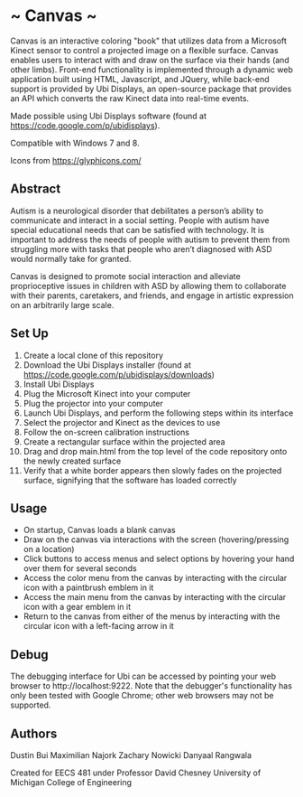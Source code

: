 ~ Canvas ~
===============
Canvas is an interactive coloring "book" that utilizes data from a Microsoft
Kinect sensor to control a projected image on a flexible surface. Canvas
enables users to interact with and draw on the surface via their hands (and
other limbs). Front-end functionality is implemented through a dynamic web
application built using HTML, Javascript, and JQuery, while back-end support is
provided by Ubi Displays, an open-source package that provides an API which
converts the raw Kinect data into real-time events.

Made possible using Ubi Displays software (found at https://code.google.com/p/ubidisplays).

Compatible with Windows 7 and 8.

Icons from https://glyphicons.com/


Abstract
---------------
Autism is a neurological disorder that debilitates a person’s ability to
communicate and interact in a social setting. People with autism have special
educational needs that can be satisfied with technology. It is important to
address the needs of people with autism to prevent them from struggling more
with tasks that people who aren’t diagnosed with ASD would normally take for
granted.

Canvas is designed to promote social interaction and alleviate proprioceptive
issues in children with ASD by allowing them to collaborate with their parents,
caretakers, and friends, and engage in artistic expression on an arbitrarily
large scale.


Set Up
---------------
1. Create a local clone of this repository
2. Download the Ubi Displays installer (found at https://code.google.com/p/ubidisplays/downloads)
3. Install Ubi Displays
4. Plug the Microsoft Kinect into your computer
5. Plug the projector into your computer
6. Launch Ubi Displays, and perform the following steps within its interface
7. Select the projector and Kinect as the devices to use
8. Follow the on-screen calibration instructions
9. Create a rectangular surface within the projected area
10. Drag and drop main.html from the top level of the code repository onto the newly created surface
11. Verify that a white border appears then slowly fades on the projected surface, signifying that the software has loaded correctly


Usage
---------------
* On startup, Canvas loads a blank canvas
* Draw on the canvas via interactions with the screen (hovering/pressing on a location)
* Click buttons to access menus and select options by hovering your hand over them for several seconds
* Access the color menu from the canvas by interacting with the circular icon with a paintbrush emblem in it
* Access the main menu from the canvas by interacting with the circular icon with a gear emblem in it
* Return to the canvas from either of the menus by interacting with the circular icon with a left-facing arrow in it

Debug
---------------
The debugging interface for Ubi can be accessed by pointing your web browser to
http://localhost:9222. Note that the debugger's functionality has only been
tested with Google Chrome; other web browsers may not be supported.


Authors
---------------
Dustin Bui
Maximilian Najork
Zachary Nowicki
Danyaal Rangwala

Created for EECS 481 under Professor David Chesney
University of Michigan College of Engineering
